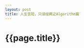 ```yaml
---
layout: post
title: 人生苦短，只读经典之Algorithm篇
---
```

{{page.title}}
=====================================

